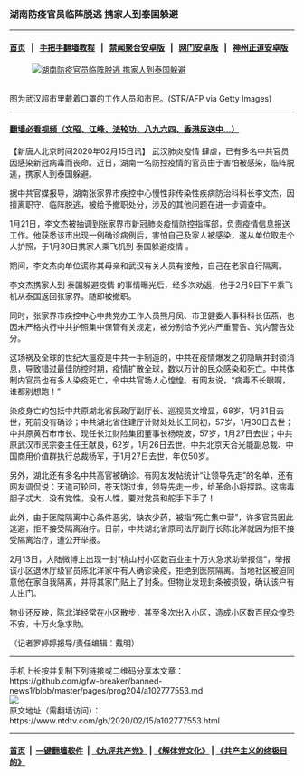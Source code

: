 ### 湖南防疫官员临阵脱逃 携家人到泰国躲避
------------------------

#### [首页](https://github.com/gfw-breaker/banned-news1/blob/master/README.md) &nbsp;&nbsp;|&nbsp;&nbsp; [手把手翻墙教程](https://github.com/gfw-breaker/guides/wiki) &nbsp;&nbsp;|&nbsp;&nbsp; [禁闻聚合安卓版](https://github.com/gfw-breaker/bn-android) &nbsp;&nbsp;|&nbsp;&nbsp; [网门安卓版](https://github.com/oGate2/oGate) &nbsp;&nbsp;|&nbsp;&nbsp; [神州正道安卓版](https://github.com/SzzdOgate/update) 



<div><div class="featured_image">
 <a href="https://i.ntdtv.com/assets/uploads/2020/02/GettyImages-1199809866.jpg" target="_blank">
  <figure>
   <img alt="湖南防疫官员临阵脱逃 携家人到泰国躲避" src="https://i.ntdtv.com/assets/uploads/2020/02/GettyImages-1199809866-800x450.jpg"/>
  </figure><br/>
 </a>
 <span class="caption">
  图为武汉超市里戴着口罩的工作人员和市民。(STR/AFP via Getty Images)
 </span>
</div>
</div><hr/>

#### [翻墙必看视频（文昭、江峰、法轮功、八九六四、香港反送中...）](https://github.com/gfw-breaker/banned-news1/blob/master/pages/link3.md)

<div><div class="post_content" itemprop="articleBody">
 <p>
  【新唐人北京时间2020年02月15日讯】
  <ok href="https://www.ntdtv.com/gb/442749.htm">
   武汉肺炎疫情
  </ok>
  肆虐，已有多名中共官员因感染新冠病毒而丧命。近日，湖南一名防控疫情的官员由于害怕被感染，临阵脱逃，携家人到泰国躲避。
 </p>
 <p>
  据中共官媒报导，湖南张家界市疾控中心慢性非传染性疾病防治科科长李文杰，因擅离职守、临阵脱逃，被给予撤职处分，涉及的其他问题在进一步调查中。
 </p>
 <p>
  1月21日，李文杰被抽调到张家界市新冠肺炎疫情防控指挥部，负责疫情信息报送工作。他获悉该市出现一例确诊病例后，害怕自己及家人被感染，遂从单位取走个人护照，于1月30日携家人乘飞机到
  <ok href="https://www.ntdtv.com/gb/泰国躲避疫情.htm">
   泰国躲避疫情
  </ok>
  。
 </p>
 <p>
  期间，李文杰向单位谎称其母亲和武汉有关人员有接触，自己在老家自行隔离。
 </p>
 <p>
  李文杰携家人到
  <ok href="https://www.ntdtv.com/gb/泰国躲避疫情.htm">
   泰国躲避疫情
  </ok>
  的事情曝光后，经多次劝返，他于2月9日下午乘飞机从泰国返回张家界。随即被撤职。
 </p>
 <p>
  同时，张家界市疾控中心中共党办工作人员熊月凤、市卫健委人事科科长伍燕，也因未严格执行中共护照集中保管有关规定，被分别给予党内严重警告、党内警告处分。
 </p>
 <p>
  这场祸及全球的世纪大瘟疫是中共一手制造的，中共在疫情爆发之初隐瞒并封锁消息，导致错过最佳防控时期，疫情扩散全球，数以万计的民众感染和死亡。中共体制内官员也有多人染疫死亡，令中共官场人心惶惶。有网友说，“病毒不长眼啊，谁都别想跑！”
 </p>
 <p>
  染疫身亡的包括中共原湖北省民政厅副厅长、巡视员文增显，68岁，1月31日去世，死前没有确诊；中共湖北省住建厅计财处处长王同初，57岁，1月30日去世；中共原黄石市市长、现任长江财险集团董事长杨晓波，57岁，1月27日去世；中共原武汉市民宗委主任王献良，62岁，1月26日去世。中共北京天合光能副总裁、中国商用价值群执行总裁杨军，于1月27日去世，年仅50岁。
 </p>
 <p>
  另外，湖北还有多名中共高官被确诊。有网友发帖统计“让领导先走”的名单，还有网友调侃说：天道可轮回，苍天饶过谁，领导先走一步，给革命小将探路。这病毒胆子忒大，没有党性，没有人性，要对党员和舵手下手了！
 </p>
 <p>
  此外，由于医院隔离中心条件恶劣，缺衣少药，被指“死亡集中营”，许多官员因此逃避，拒不接受隔离治疗。日前，中共湖北省原司法厅副厅长陈北洋就因为拒不接受隔离治疗，遭公开举报。
 </p>
 <p>
  2月13日，大陆微博上出现一封“桃山村小区数百业主十万火急求助举报信”，举报该小区退休厅级官员陈北洋家中有人确诊染疫，拒绝到医院隔离。当地社区被迫同意他在家自我隔离，并将其家门贴上了封条。但物业发现封条被损毁，确认该户有人出门。
 </p>
 <p>
  物业还反映，陈北洋经常在小区散步，甚至多次出入小区，造成小区数百民众惶恐不安，十万火急求助。
 </p>
 <p>
  （记者罗婷婷报导/责任编辑：戴明）
 </p>
 <div class="single_ad">
 </div>
</div>
</div>
<hr/>
手机上长按并复制下列链接或二维码分享本文章：<br/>
https://github.com/gfw-breaker/banned-news1/blob/master/pages/prog204/a102777553.md <br/>
<a href='https://github.com/gfw-breaker/banned-news1/blob/master/pages/prog204/a102777553.md'><img src='https://github.com/gfw-breaker/banned-news1/blob/master/pages/prog204/a102777553.md.png'/></a> <br/>
原文地址（需翻墙访问）：https://www.ntdtv.com/gb/2020/02/15/a102777553.html


------------------------
#### [首页](https://github.com/gfw-breaker/banned-news1/blob/master/README.md) &nbsp;|&nbsp; [一键翻墙软件](https://github.com/gfw-breaker/nogfw/blob/master/README.md) &nbsp;| [《九评共产党》](https://github.com/gfw-breaker/9ping.md/blob/master/README.md#九评之一评共产党是什么) | [《解体党文化》](https://github.com/gfw-breaker/jtdwh.md/blob/master/README.md) | [《共产主义的终极目的》](https://github.com/gfw-breaker/gczydzjmd.md/blob/master/README.md)


<img src='http://gfw-breaker.win/banned-news/pages/prog204/a102777553.md' width='0px' height='0px'/>